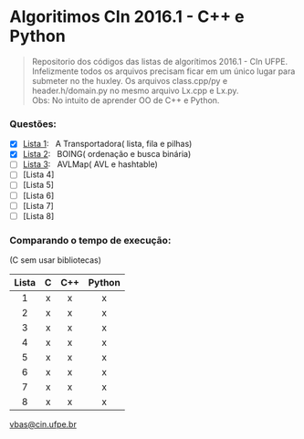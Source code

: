 # Algoritimos CIn 2016.1 - C++ e Python
> Repositorio dos códigos das listas de algorítimos 2016.1 - CIn UFPE.  
> Infelizmente todos os arquivos precisam ficar em um único lugar para submeter no the huxley. Os arquivos class.cpp/py e header.h/domain.py  no mesmo arquivo Lx.cpp e Lx.py.  
> Obs: No intuito de aprender OO de C++ e Python.  

### Questões:

- [x] [Lista 1](https://www.thehuxley.com/problem/708):&nbsp;&nbsp;&nbsp;A Transportadora( lista, fila e pilhas)  
- [x] [Lista 2](https://www.thehuxley.com/problem/716):&nbsp;&nbsp;&nbsp;BOING( ordenação e busca binária)  
- [ ] [Lista 3](https://www.thehuxley.com/problem/749):&nbsp;&nbsp;&nbsp;AVLMap( AVL e hashtable)  
- [ ] [Lista 4]  
- [ ] [Lista 5]  
- [ ] [Lista 6]  
- [ ] [Lista 7]  
- [ ] [Lista 8]  

### Comparando o tempo de execução: 

(C sem usar bibliotecas)

| Lista | C | C++ | Python |
|:-----:|:-:|:---:|:------:|
|1    |x|x|x|  x  |x       |  
|2    |x|x|x|  x  |x       |  
|3    |x|x|x|  x  |x       |  
|4    |x|x|x|  x  |x       |  
|5    |x|x|x|  x  |x       |  
|6    |x|x|x|  x  |x       |  
|7    |x|x|x|  x  |x       |  
|8    |x|x|x|  x  |x       |  


<vbas@cin.ufpe.br>
